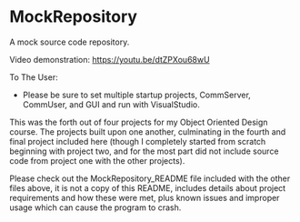 # MockRepository

A mock source code repository.

Video demonstration: https://youtu.be/dtZPXou68wU

To The User:
- Please be sure to set multiple startup projects, CommServer, CommUser, and GUI and run with VisualStudio.

This was the forth out of four projects for my Object Oriented Design course.  The projects built upon one another, 
culminating in the fourth and final project included here (though I completely started from scratch beginning with 
project two, and for the most part did not include source code from project one with the other projects). 

Please check out the MockRepository_README file included with the other files above, it is not a copy of this README, 
includes details about project requirements and how these were met, plus known issues and improper usage which can 
cause the program to crash.
